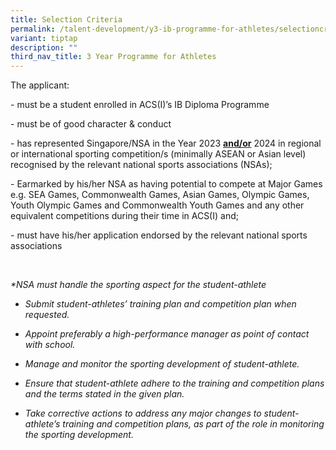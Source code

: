 ```yaml
---
title: Selection Criteria
permalink: /talent-development/y3-ib-programme-for-athletes/selectioncriteria/
variant: tiptap
description: ""
third_nav_title: 3 Year Programme for Athletes
---
```

<p>The applicant:</p>
<p>- must be a student enrolled in ACS(I)’s IB Diploma Programme</p>
<p>- must be of good character &amp; conduct</p>
<p>- has represented Singapore/NSA in the Year 2023 <strong><u>and/or</u></strong> 2024
in regional or international sporting competition/s (minimally ASEAN or
Asian level) recognised by the relevant national sports associations (NSAs);</p>
<p>- Earmarked by his/her NSA as having potential to compete at Major Games
e.g. SEA Games, Commonwealth Games, Asian Games, Olympic Games, Youth Olympic
Games and Commonwealth Youth Games and any other equivalent competitions
during their time in ACS(I) and;</p>
<p>- must have his/her application endorsed by the relevant national sports
associations</p>
<p>&nbsp;</p>
<p><em>*NSA must handle the sporting aspect for the student-athlete</em>
</p>
<ul data-tight="true" class="tight">
<li>
<p><em>Submit student-athletes’ training plan and competition plan when requested.</em>
</p>
</li>
<li>
<p><em>Appoint preferably a high-performance manager as point of contact with school.</em>
</p>
</li>
<li>
<p><em>Manage and monitor the sporting development of student-athlete.</em>
</p>
</li>
<li>
<p><em>Ensure that student-athlete adhere to the training and competition plans and the terms stated in the given plan.</em>
</p>
</li>
<li>
<p><em>Take corrective actions to address any major changes to student-athlete’s training and competition plans, as part of the role in monitoring the sporting development.</em>
</p>
</li>
</ul>
<p></p>